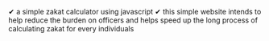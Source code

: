 ✔ a simple zakat calculator using javascript
✔ this simple website intends to help reduce the burden on officers and helps speed up the long process of calculating zakat for every individuals
